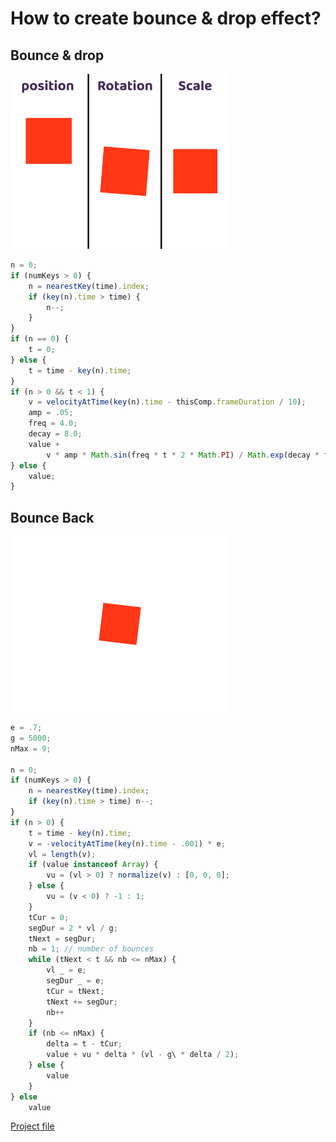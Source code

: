 # How to create bounce & drop effect?

## Bounce & drop

<img src="./assets/bounce & drop .gif" width="350">

``` javascript
n = 0;
if (numKeys > 0) {
    n = nearestKey(time).index;
    if (key(n).time > time) {
        n--;
    }
}
if (n == 0) {
    t = 0;
} else {
    t = time - key(n).time;
}
if (n > 0 && t < 1) {
    v = velocityAtTime(key(n).time - thisComp.frameDuration / 10);
    amp = .05;
    freq = 4.0;
    decay = 8.0;
    value +
        v * amp * Math.sin(freq * t * 2 * Math.PI) / Math.exp(decay * t);
} else {
    value;
}
```
## Bounce Back
<img src="./assets/Bounce Back.gif" width="350" >

``` javascript 
e = .7;
g = 5000;
nMax = 9;

n = 0;
if (numKeys > 0) {
    n = nearestKey(time).index;
    if (key(n).time > time) n--;
}
if (n > 0) {
    t = time - key(n).time;
    v = -velocityAtTime(key(n).time - .001) * e;
    vl = length(v);
    if (value instanceof Array) {
        vu = (vl > 0) ? normalize(v) : [0, 0, 0];
    } else {
        vu = (v < 0) ? -1 : 1;
    }
    tCur = 0;
    segDur = 2 * vl / g;
    tNext = segDur;
    nb = 1; // number of bounces
    while (tNext < t && nb <= nMax) {
        vl _ = e;
        segDur _ = e;
        tCur = tNext;
        tNext += segDur;
        nb++
    }
    if (nb <= nMax) {
        delta = t - tCur;
        value + vu * delta * (vl - g\ * delta / 2);
    } else {
        value
    }
} else
    value
```
[Project file](https://github.com/Tahsin000/LEGACY-EXTENDSCRIPT-EXPRESSION/blob/main/bounce%20&%20drop%20effect/assets/Source%20file.aep?raw=true)

